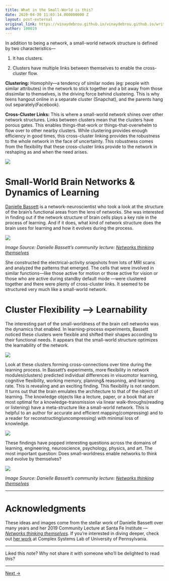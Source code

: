 ```yaml
---
title: What in the Small-World is this?
date: 2020-04-30 11:03:14.000000000 Z
layout: post-external
original_link: https://vinaydebrou.github.io/vinaydebrou.github.io/writing/essay/2020/04/30/small-world-network-brain-cell.html
author: 100019
---
```


In addition to being a network, a small-world network structure is defined by two characteristics—

1. It has clusters.

2. Clusters have multiple links between themselves to enable the cross-cluster flow.

**Clustering:** Homophily—a tendency of similar nodes (eg: people with similar attributes) in the network to stick together and a bit away from those dissimilar to themselves, is the driving force behind clustering. This is why teens hangout online in a separate cluster (Snapchat), and the parents hang out separately(Facebook).

**Cross-Cluster Links:** This is where a small-world network shines over other network structures. Links between clusters mean that the clusters have porous gates. This enables things-that-work or things-that-overwhelm to flow over to other nearby clusters. While clustering provides enough efficiency in good times, this cross-cluster linking provides the robustness to the whole network in the face of uncertainty. This robustness comes from the flexibility that these cross-cluster links provide to the network in reshaping as and when the need arises.

[![](https://s3.us-west-2.amazonaws.com/secure.notion-static.com/615aa2f2-4cd2-40f7-9d9a-098d7d9aa79a/Untitled.png?X-Amz-Algorithm=AWS4-HMAC-SHA256&X-Amz-Credential=AKIAT73L2G45O3KS52Y5%2F20200430%2Fus-west-2%2Fs3%2Faws4_request&X-Amz-Date=20200430T064708Z&X-Amz-Expires=86400&X-Amz-Signature=6fc260e1bd9db68ac4e928e29c76f2e9c0922b62413d47e0a6aef9944584bd0a&X-Amz-SignedHeaders=host&response-content-disposition=filename%20%3D%22Untitled.png%22)](https://s3.us-west-2.amazonaws.com/)

# Small-World Brain Networks & Dynamics of Learning

[Danielle Bassett](https://en.wikipedia.org/wiki/Danielle_Bassett) is a network-neuroscientist who took a look at the structure of the brain’s functional areas from the lens of networks. She was interested in finding out if the network structure of brain cells plays a key role in the process of learning. And if it does, what kind of network structure does the brain uses for learning and how it evolves during the process.

[![](https://cdn.substack.com/image/fetch/w_1456,c_limit,f_auto,q_auto:good/https%3A%2F%2Fbucketeer-e05bbc84-baa3-437e-9518-adb32be77984.s3.amazonaws.com%2Fpublic%2Fimages%2Fc85418de-487a-4dac-b5eb-8a52f1296c33_690x430.png)](https://cdn.substack.com/)

_Image Source: Danielle Bassett’s community lecture: [Networks thinking themselves](https://www.youtube.com/watch?v=KWLIbfLoE8c)_

She constructed the electrical-activity snapshots from lots of MRI scans and analyzed the patterns that emerged. The cells that were involved in similar functions—like those active for motion or those active for vision or those who are active during standby default mode —were clustered together and there were plenty of cross-cluster links. It seemed to be structured very much like a small-world network.

# Cluster Flexibility —\> Learnability

The interesting part of the small-worldness of the brain cell networks was the dynamics that enabled. In learning-process experiments, Bassett noticed these clusters were flexible and shifted their shapes according to their functional needs. It appears that the small-world structure optimizes the learnability of the network.

[![](https://cdn.substack.com/image/fetch/w_1456,c_limit,f_auto,q_auto:good/https%3A%2F%2Fbucketeer-e05bbc84-baa3-437e-9518-adb32be77984.s3.amazonaws.com%2Fpublic%2Fimages%2F89d748d5-00f8-48c1-8333-824f2effdf0d_422x136.png)](https://cdn.substack.com/)

Look at these clusters forming cross-connections over time during the learning process. In Bassett’s experiments, more flexibility in network modules(clusters) predicted individual differences in visuomotor learning, cognitive flexibility, working memory, planning& reasoning, and learning rate. This is revealing and an exciting finding. This flexibility is not random. It turns out that the brain emulates the architecture to that of the object of learning. The knowledge objects like a lecture, paper, or a book that are most optimal for a knowledge-transmission via linear walk-throughs(reading or listening) have a meta-structure like a small-world network. This is helpful to an author for accurate and efficient mapping(compressing) and to a reader for reconstructing(uncompressing) with minimal loss of knowledge.

[![](https://cdn.substack.com/image/fetch/w_1456,c_limit,f_auto,q_auto:good/https%3A%2F%2Fbucketeer-e05bbc84-baa3-437e-9518-adb32be77984.s3.amazonaws.com%2Fpublic%2Fimages%2Fe4784a0a-3f7d-4c86-8696-e0ef3e01cc8e_436x268.png)](https://cdn.substack.com/)

These findings have popped interesting questions across the domains of learning, engineering, neuroscience, psychology, physics, and art. The most important question: Does small-worldness enable networks to think and evolve by themselves?

[![](https://cdn.substack.com/image/fetch/c_limit,f_auto,q_auto:good/https%3A%2F%2Fbucketeer-e05bbc84-baa3-437e-9518-adb32be77984.s3.amazonaws.com%2Fpublic%2Fimages%2F508571d9-b98b-432d-8660-66713c3b1bc6_687x430.png)](https://cdn.substack.com/)

_Image Source: Danielle Bassett’s community lecture: [Networks thinking themselves](https://www.youtube.com/watch?v=KWLIbfLoE8c)_

* * *

# Acknowledgments

These ideas and images come from the stellar work of Danielle Bassett over many years and her 2019 Community Lecture at Santa Fe Institute — [_Networks thinking themselves_](https://www.youtube.com/watch?v=KWLIbfLoE8c). If you’re interested in diving deeper, check out [her work](https://complexsystemsupenn.com/projects) at Complex Systems Lab of University of Pennsylvania.

* * *

Liked this note? Why not share it with someone who’ll be delighted to read this?

* * *

[Next →](https://vinaydebrou.com/writing/essay/2020/05/04/complex-problems-team-of-indies.html)

